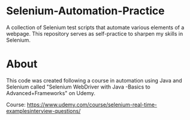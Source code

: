 # Selenium-Automation-Practice
 A collection of Selenium test scripts that automate various elements of a webpage. This repository serves as self-practice to sharpen my skills in Selenium.

# About
This code was created following a course in automation using Java and Selenium called "Selenium WebDriver with Java -Basics to Advanced+Frameworks" on Udemy.

Course: https://www.udemy.com/course/selenium-real-time-examplesinterview-questions/

